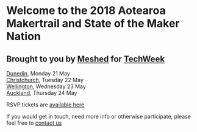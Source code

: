 # Welcome to the **2018 Aotearoa Makertrail** and **State of the Maker Nation** #  
## Brought to you by [Meshed](meshed.nz) for [TechWeek](techweek.co.nz) ##

[Dunedin](dunedin.md),           Monday     21 May  
[Christchurch](christchurch.md), Tuesday    22 May    
[Wellington](wellington.md),     Wednesday  23 May    
[Auckland](auckland.md),         Thursday   24 May   

RSVP tickets are [available here](https://www.eventbrite.co.nz/o/meshednz-17095798720)

If you would get in touch, need more info or otherwise participate, please feel free to [contact us](contact.md)
